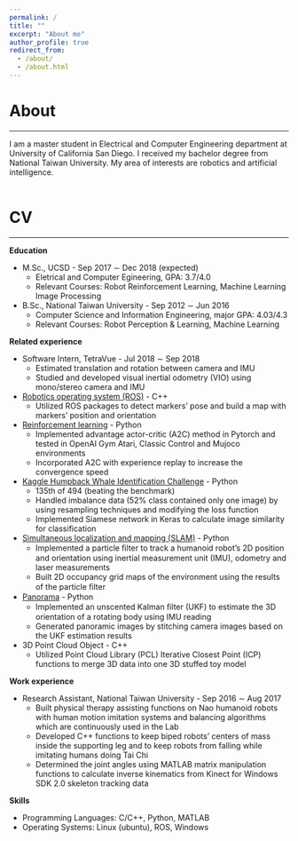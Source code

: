 ```yaml
---
permalink: /
title: ""
excerpt: "About me"
author_profile: true
redirect_from: 
  - /about/
  - /about.html
---
```

# About
---
I am a master student in Electrical and Computer Engineering department at University of California San Diego. I received my bachelor degree from National Taiwan University. My area of interests are robotics and artificial intelligence.
<br><br>

# CV
---
**Education**
* M.Sc., UCSD - Sep 2017 ∼ Dec 2018 (expected)
  * Eletrical and Computer Egineering, GPA: 3.7/4.0
  * Relevant Courses: Robot Reinforcement Learning, Machine Learning Image Processing
* B.Sc., National Taiwan University - Sep 2012 ∼ Jun 2016
  * Computer Science and Information Engineering, major GPA: 4.03/4.3  
  * Relevant Courses: Robot Perception & Learning, Machine Learning  

**Related experience**
* Software Intern, TetraVue - Jul 2018 ∼ Sep 2018
  * Estimated translation and rotation between camera and IMU
  * Studied and developed visual inertial odometry (VIO) using mono/stereo camera and IMU
* [Robotics operating system (ROS)](https://github.com/peter-chun-hu/291d_hw3_ros_src) - C++
  * Utilized ROS packages to detect markers’ pose and build a map with markers’ position and orientation
* [Reinforcement learning](https://github.com/peter-chun-hu/A2C_experience_repaly) - Python
  * Implemented advantage actor-critic (A2C) method in Pytorch and tested in OpenAI Gym Atari, Classic Control and Mujoco environments
  * Incorporated A2C with experience replay to increase the convergence speed
* [Kaggle Humpback Whale Identification Challenge](https://github.com/peter-chun-hu/ECE285_finalproject_TaiwanNo1) - Python
  * 135th of 494 (beating the benchmark)
  * Handled imbalance data (52% class contained only one image) by using resampling techniques and modifying the loss function
  * Implemented Siamese network in Keras to calculate image similarity for classification
* [Simultaneous localization and mapping (SLAM)](https://github.com/peter-chun-hu/SLAM) - Python
  * Implemented a particle ﬁlter to track a humanoid robot’s 2D position and orientation using inertial measurement unit (IMU), odometry and laser measurements
  * Built 2D occupancy grid maps of the environment using the results of the particle ﬁlter
* [Panorama](https://github.com/peter-chun-hu/Panorama) - Python
  * Implemented an unscented Kalman ﬁlter (UKF) to estimate the 3D orientation of a rotating body using IMU reading
  * Generated panoramic images by stitching camera images based on the UKF estimation results
* 3D Point Cloud Object - C++
  * Utilized Point Cloud Library (PCL) Iterative Closest Point (ICP) functions to merge 3D data into one 3D stuffed toy model
  
**Work experience**
* Research Assistant, National Taiwan University - Sep 2016 ∼ Aug 2017
  * Built  physical  therapy  assisting  functions  on  Nao  humanoid  robots  with  human  motion  imitation systems and balancing algorithms which are continuously used in the Lab
  * Developed C++ functions to keep biped robots’ centers of mass inside the supporting leg and to keep robots from falling while imitating humans doing Tai Chi
  * Determined  the  joint  angles  using  MATLAB  matrix  manipulation  functions  to  calculate  inverse kinematics from Kinect for Windows SDK 2.0 skeleton tracking data

**Skills**
* Programming Languages: C/C++, Python, MATLAB
* Operating Systems: Linux (ubuntu), ROS, Windows
